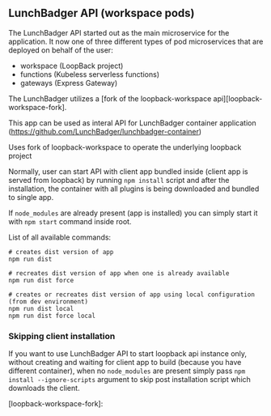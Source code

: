 ## LunchBadger API (workspace pods)

The LunchBadger API started out as the main microservice for the application.  It now one of three different types of pod microservices that are deployed on behalf of the user:
- workspace (LoopBack project)
- functions (Kubeless serverless functions)
- gateways (Express Gateway)

The LunchBadger utilizes a [fork of the loopback-workspace api][loopback-workspace-fork].


This app can be used as interal API for LunchBadger container application (https://github.com/LunchBadger/lunchbadger-container)

Uses fork of loopback-workspace to operate the underlying loopback project 

Normally, user can start API with client app bundled inside (client app is served from loopback) by running `npm install` script
and after the installation, the container with all plugins is being downloaded and bundled to single app.

If `node_modules` are already present (app is installed) you can simply start it with `npm start` command inside root.

List of all available commands:

```
# creates dist version of app
npm run dist

# recreates dist version of app when one is already available
npm run dist force

# creates or recreates dist version of app using local configuration (from dev environment)
npm run dist local
npm run dist force local
```

### Skipping client installation

If you want to use LunchBadger API to start loopback api instance only, without creating and waiting for client app to build
(because you have different container), when no `node_modules` are present simply pass `npm install --ignore-scripts` argument
to skip post installation script which downloads the client.

[loopback-workspace-fork]: 